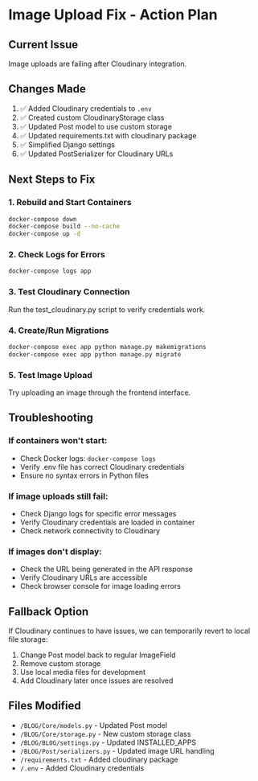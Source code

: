 # Image Upload Fix - Action Plan

## Current Issue
Image uploads are failing after Cloudinary integration.

## Changes Made
1. ✅ Added Cloudinary credentials to `.env`
2. ✅ Created custom CloudinaryStorage class
3. ✅ Updated Post model to use custom storage
4. ✅ Updated requirements.txt with cloudinary package
5. ✅ Simplified Django settings
6. ✅ Updated PostSerializer for Cloudinary URLs

## Next Steps to Fix

### 1. Rebuild and Start Containers
```bash
docker-compose down
docker-compose build --no-cache
docker-compose up -d
```

### 2. Check Logs for Errors
```bash
docker-compose logs app
```

### 3. Test Cloudinary Connection
Run the test_cloudinary.py script to verify credentials work.

### 4. Create/Run Migrations
```bash
docker-compose exec app python manage.py makemigrations
docker-compose exec app python manage.py migrate
```

### 5. Test Image Upload
Try uploading an image through the frontend interface.

## Troubleshooting

### If containers won't start:
- Check Docker logs: `docker-compose logs`
- Verify .env file has correct Cloudinary credentials
- Ensure no syntax errors in Python files

### If image uploads still fail:
- Check Django logs for specific error messages
- Verify Cloudinary credentials are loaded in container
- Check network connectivity to Cloudinary

### If images don't display:
- Check the URL being generated in the API response
- Verify Cloudinary URLs are accessible
- Check browser console for image loading errors

## Fallback Option
If Cloudinary continues to have issues, we can temporarily revert to local file storage:

1. Change Post model back to regular ImageField
2. Remove custom storage
3. Use local media files for development
4. Add Cloudinary later once issues are resolved

## Files Modified
- `/BLOG/Core/models.py` - Updated Post model
- `/BLOG/Core/storage.py` - New custom storage class
- `/BLOG/BLOG/settings.py` - Updated INSTALLED_APPS
- `/BLOG/Post/serializers.py` - Updated image URL handling
- `/requirements.txt` - Added cloudinary package
- `/.env` - Added Cloudinary credentials
